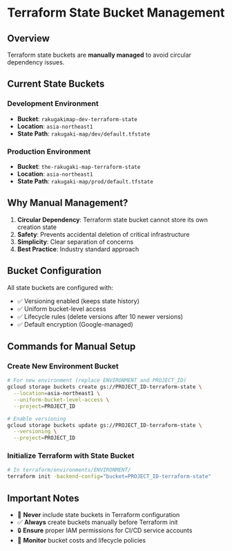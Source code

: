 # Terraform State Bucket Management

## Overview

Terraform state buckets are **manually managed** to avoid circular dependency issues.

## Current State Buckets

### Development Environment
- **Bucket**: `rakugakimap-dev-terraform-state`
- **Location**: `asia-northeast1`
- **State Path**: `rakugaki-map/dev/default.tfstate`

### Production Environment
- **Bucket**: `the-rakugaki-map-terraform-state`
- **Location**: `asia-northeast1`
- **State Path**: `rakugaki-map/prod/default.tfstate`

## Why Manual Management?

1. **Circular Dependency**: Terraform state bucket cannot store its own creation state
2. **Safety**: Prevents accidental deletion of critical infrastructure
3. **Simplicity**: Clear separation of concerns
4. **Best Practice**: Industry standard approach

## Bucket Configuration

All state buckets are configured with:
- ✅ Versioning enabled (keeps state history)
- ✅ Uniform bucket-level access
- ✅ Lifecycle rules (delete versions after 10 newer versions)
- ✅ Default encryption (Google-managed)

## Commands for Manual Setup

### Create New Environment Bucket
```bash
# For new environment (replace ENVIRONMENT and PROJECT_ID)
gcloud storage buckets create gs://PROJECT_ID-terraform-state \
  --location=asia-northeast1 \
  --uniform-bucket-level-access \
  --project=PROJECT_ID

# Enable versioning
gcloud storage buckets update gs://PROJECT_ID-terraform-state \
  --versioning \
  --project=PROJECT_ID
```

### Initialize Terraform with State Bucket
```bash
# In terraform/environments/ENVIRONMENT/
terraform init -backend-config="bucket=PROJECT_ID-terraform-state"
```

## Important Notes

- 🚫 **Never** include state buckets in Terraform configuration
- ✅ **Always** create buckets manually before Terraform init
- 🔒 **Ensure** proper IAM permissions for CI/CD service accounts
- 💾 **Monitor** bucket costs and lifecycle policies
